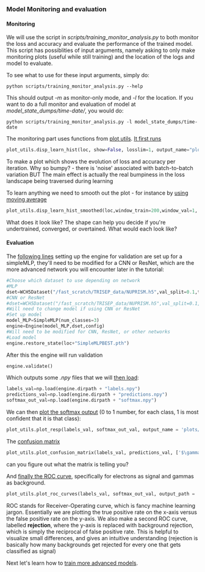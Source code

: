 ### Model Monitoring and evaluation

#### Monitoring

We will use the script in _scripts/training\_monitor\_analysis.py_ to both monitor the loss and accuracy and evaluate the performance of the trained model. This script has possiblities of input arguments, namely asking to only make monitoring plots (useful while still training) and the location of the logs and model to evaluate.

To see what to use for these input arguments, simply do:

```
python scripts/training_monitor_analysis.py --help
```
This should output _-m_ as monitor-only mode, and _-l_ for the location. If you want to do a full monitor and evaluation of model at _model\_state\_dumps/time-date/_, you would do:
```
python scripts/training_monitor_analysis.py -l model_state_dumps/time-date
```

The monitoring part uses functions from [plot utils](utils/plot_utils.py). [It first runs](../scripts/training_monitor_analysis.py#L34) 
```python
plot_utils.disp_learn_hist(loc, show=False, losslim=1, output_name="plots/training/log_training.png")
```

To make a plot which shows the evolution of loss and accuracy per iteration. 
Why so bumpy?
    - there is 'noise' associated with batch-to-batch variation BUT
The main effect is actually the real bumpiness in the loss landscape being traversed during learning
    
 To learn anything we need to smooth out the plot - for instance by [using moving average](../scripts/training_monitor_analysis.py#L43) 
```python
plot_utils.disp_learn_hist_smoothed(loc,window_train=200,window_val=1, output_name="plots/training/log_training.png")
```

What does it look like? The shape can help you decide if you're undertrained, converged, or overtained. What would each look like?


#### Evaluation

The [following lines](../scripts/training_monitor_analysis.py#L71-82)  setting up the engine for validation are set up for a simpleMLP, they'll need to be modified for a CNN or ResNet, which are the more advanced network you will encounter later in the tutorial:
```python
#Choose which dataset to use depending on network
#MLP
dset=WCH5Dataset("/fast_scratch/TRISEP_data/NUPRISM.h5",val_split=0.1,test_split=0.1)
#CNN or ResNet
#dset=WCH5Dataset("/fast_scratch/TRISEP_data/NUPRISM.h5",val_split=0.1,test_split=0.1,transform=rotate_chan)
#Will need to change model if using CNN or ResNet
#Set up model
model_MLP=SimpleMLP(num_classes=3)
engine=Engine(model_MLP,dset,config)
#Will need to be modified for CNN, ResNet, or other networks
#Load model
engine.restore_state(loc+"SimpleMLPBEST.pth")
```

After this the engine will run validation
```python
engine.validate()
```

Which outputs some _.npy_ files that we will [then load](../scripts/training_monitor_analysis.py#L92-94):
```python
labels_val=np.load(engine.dirpath + "labels.npy")
predictions_val=np.load(engine.dirpath + "predictions.npy")
softmax_out_val=np.load(engine.dirpath + "softmax.npy")
```

We can then [plot the softmax output](../scripts/training_monitor_analysis.py#L97) (0 to 1 number, for each class, 1 is most confident that it is that class):
```python
plot_utils.plot_resp(labels_val, softmax_out_val, output_name = 'plots/analysis/softmax.png')
```

The [confusion matrix](../scripts/training_monitor_analysis.py#L100)
```python
plot_utils.plot_confusion_matrix(labels_val, predictions_val, ['$\gamma$','$e$','$\mu$'],output_name = 'plots/analysis/confusion_matrix.png')
```
can you figure out what the matrix is telling you?

And [finally the ROC curve](../scripts/training_monitor_analysis.py#L106), specifically for electrons as signal and gammas as background.
```python
plot_utils.plot_roc_curves(labels_val, softmax_out_val, output_path = 'plots/analysis/roc.png')
```
ROC stands for Receiver-Operating curve, which is fancy machine learning jargon. Essentially we are plotting the true positive rate on the x-axis versus the false positive rate on the y-axis. We also make a second ROC curve, labelled **rejection**, where the y-axis is replaced with background rejection, which is simply the reciprocal of false positive rate. This is helpful to visualize small differences, and gives an intuitive understanding (rejection is basically how many backgrounds get rejected for every one that gets classified as signal)

Next let's learn how to [train more advanced models](../tutorial/training_cnn_resnet.md).

